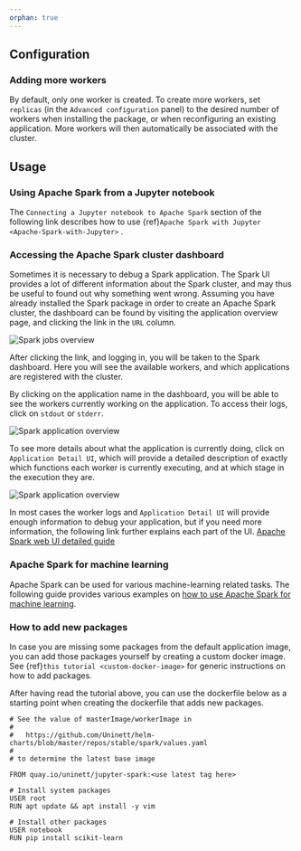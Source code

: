 ```yaml
---
orphan: true
---
```


## Configuration
### Adding more workers
By default, only one worker is created. To create more workers, set `replicas`
(in the `Advanced configuration` panel) to the desired number of workers when
installing the package, or when reconfiguring an existing application. More
workers will then automatically be associated with the cluster.

## Usage
### Using Apache Spark from a Jupyter notebook
The `Connecting a Jupyter notebook to Apache Spark` section of the following
link describes how to use 
{ref}`Apache Spark with Jupyter <Apache-Spark-with-Jupyter>` .

### Accessing the Apache Spark cluster dashboard
Sometimes it is necessary to debug a Spark application. The Spark UI provides
a lot of different information about the Spark cluster, and may thus be useful
to found out why something went wrong.
Assuming you have already installed the Spark package in order to create an
Apache Spark cluster, the dashboard can be found by visiting the application
overview page, and clicking the link in the `URL` column.

![Spark jobs overview](./spark_jobs_overview.png)

After clicking the link, and logging in, you will be taken to the Spark
dashboard. Here you will see the available workers, and which applications are
registered with the cluster.

By clicking on the application name in the dashboard, you will be able to see
the workers currently working on the application. To access their logs, click
on `stdout` or `stderr`.

![Spark application overview](./spark_app_overview.png)

To see more details about what the application is currently doing, click on
`Application Detail UI`, which will provide a detailed description of exactly
which functions each worker is currently executing, and at which stage in the
execution they are.

![Spark application overview](./spark_app_details.png)

In most cases the worker logs and `Application Detail UI` will provide enough
information to debug your application, but if you need more information,
the following link further explains each part of the UI.
[Apache Spark web UI detailed guide](https://www.ibm.com/support/knowledgecenter/en/SS3H8V_1.1.0/com.ibm.izoda.v1r1.azka100/topics/azkic_c_webUIs.htm)

### Apache Spark for machine learning
Apache Spark can be used for various machine-learning related tasks.
The following guide provides various examples on [how to use Apache Spark for machine learning](https://spark.apache.org/docs/2.3.1/ml-statistics.html).

### How to add new packages
In case you are missing some packages from the default application image, you can add those packages yourself by creating a custom docker image.
See  {ref}`this tutorial <custom-docker-image>`  for generic instructions on how to add packages.

After having read the tutorial above, you can use the dockerfile below as a starting point when creating the dockerfile that adds new packages.
```
# See the value of masterImage/workerImage in
#
#   https://github.com/Uninett/helm-charts/blob/master/repos/stable/spark/values.yaml
#
# to determine the latest base image

FROM quay.io/uninett/jupyter-spark:<use latest tag here>

# Install system packages
USER root
RUN apt update && apt install -y vim

# Install other packages
USER notebook
RUN pip install scikit-learn
```

